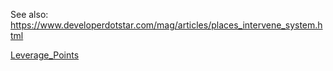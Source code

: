 
See also: https://www.developerdotstar.com/mag/articles/places_intervene_system.html

[Leverage_Points](attachments/Leverage_Points.pdf)
